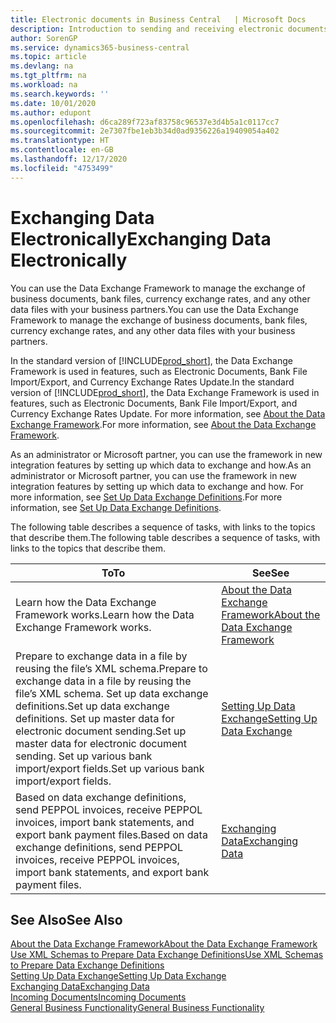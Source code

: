 ```yaml
---
title: Electronic documents in Business Central   | Microsoft Docs
description: Introduction to sending and receiving electronic documents in Business Central.
author: SorenGP
ms.service: dynamics365-business-central
ms.topic: article
ms.devlang: na
ms.tgt_pltfrm: na
ms.workload: na
ms.search.keywords: ''
ms.date: 10/01/2020
ms.author: edupont
ms.openlocfilehash: d6ca289f723af83758c96537e3d4b5a1c0117cc7
ms.sourcegitcommit: 2e7307fbe1eb3b34d0ad9356226a19409054a402
ms.translationtype: HT
ms.contentlocale: en-GB
ms.lasthandoff: 12/17/2020
ms.locfileid: "4753499"
---
```

# <a name="exchanging-data-electronically"></a><span data-ttu-id="98a6d-103">Exchanging Data Electronically</span><span class="sxs-lookup"><span data-stu-id="98a6d-103">Exchanging Data Electronically</span></span>
<span data-ttu-id="98a6d-104">You can use the Data Exchange Framework to manage the exchange of business documents, bank files, currency exchange rates, and any other data files with your business partners.</span><span class="sxs-lookup"><span data-stu-id="98a6d-104">You can use the Data Exchange Framework to manage the exchange of business documents, bank files, currency exchange rates, and any other data files with your business partners.</span></span>

<span data-ttu-id="98a6d-105">In the standard version of [!INCLUDE[prod_short](includes/prod_short.md)], the Data Exchange Framework is used in features, such as Electronic Documents, Bank File Import/Export, and Currency Exchange Rates Update.</span><span class="sxs-lookup"><span data-stu-id="98a6d-105">In the standard version of [!INCLUDE[prod_short](includes/prod_short.md)], the Data Exchange Framework is used in features, such as Electronic Documents, Bank File Import/Export, and Currency Exchange Rates Update.</span></span> <span data-ttu-id="98a6d-106">For more information, see [About the Data Exchange Framework](across-about-the-data-exchange-framework.md).</span><span class="sxs-lookup"><span data-stu-id="98a6d-106">For more information, see [About the Data Exchange Framework](across-about-the-data-exchange-framework.md).</span></span>

<span data-ttu-id="98a6d-107">As an administrator or Microsoft partner, you can use the framework in new integration features by setting up which data to exchange and how.</span><span class="sxs-lookup"><span data-stu-id="98a6d-107">As an administrator or Microsoft partner, you can use the framework in new integration features by setting up which data to exchange and how.</span></span> <span data-ttu-id="98a6d-108">For more information, see [Set Up Data Exchange Definitions](across-how-to-set-up-data-exchange-definitions.md).</span><span class="sxs-lookup"><span data-stu-id="98a6d-108">For more information, see [Set Up Data Exchange Definitions](across-how-to-set-up-data-exchange-definitions.md).</span></span>

<span data-ttu-id="98a6d-109">The following table describes a sequence of tasks, with links to the topics that describe them.</span><span class="sxs-lookup"><span data-stu-id="98a6d-109">The following table describes a sequence of tasks, with links to the topics that describe them.</span></span>  

|<span data-ttu-id="98a6d-110">To</span><span class="sxs-lookup"><span data-stu-id="98a6d-110">To</span></span>|<span data-ttu-id="98a6d-111">See</span><span class="sxs-lookup"><span data-stu-id="98a6d-111">See</span></span>|  
|--------|---------|  
|<span data-ttu-id="98a6d-112">Learn how the Data Exchange Framework works.</span><span class="sxs-lookup"><span data-stu-id="98a6d-112">Learn how the Data Exchange Framework works.</span></span>|[<span data-ttu-id="98a6d-113">About the Data Exchange Framework</span><span class="sxs-lookup"><span data-stu-id="98a6d-113">About the Data Exchange Framework</span></span>](across-about-the-data-exchange-framework.md)|  
|<span data-ttu-id="98a6d-114">Prepare to exchange data in a file by reusing the file’s XML schema.</span><span class="sxs-lookup"><span data-stu-id="98a6d-114">Prepare to exchange data in a file by reusing the file’s XML schema.</span></span> <span data-ttu-id="98a6d-115">Set up data exchange definitions.</span><span class="sxs-lookup"><span data-stu-id="98a6d-115">Set up data exchange definitions.</span></span> <span data-ttu-id="98a6d-116">Set up master data for electronic document sending.</span><span class="sxs-lookup"><span data-stu-id="98a6d-116">Set up master data for electronic document sending.</span></span> <span data-ttu-id="98a6d-117">Set up various bank import/export fields.</span><span class="sxs-lookup"><span data-stu-id="98a6d-117">Set up various bank import/export fields.</span></span>|[<span data-ttu-id="98a6d-118">Setting Up Data Exchange</span><span class="sxs-lookup"><span data-stu-id="98a6d-118">Setting Up Data Exchange</span></span>](across-set-up-data-exchange.md)|  
|<span data-ttu-id="98a6d-119">Based on data exchange definitions, send PEPPOL invoices, receive PEPPOL invoices, import bank statements, and export bank payment files.</span><span class="sxs-lookup"><span data-stu-id="98a6d-119">Based on data exchange definitions, send PEPPOL invoices, receive PEPPOL invoices, import bank statements, and export bank payment files.</span></span>|[<span data-ttu-id="98a6d-120">Exchanging Data</span><span class="sxs-lookup"><span data-stu-id="98a6d-120">Exchanging Data</span></span>](across-exchange-data.md)|  

## <a name="see-also"></a><span data-ttu-id="98a6d-121">See Also</span><span class="sxs-lookup"><span data-stu-id="98a6d-121">See Also</span></span>  
[<span data-ttu-id="98a6d-122">About the Data Exchange Framework</span><span class="sxs-lookup"><span data-stu-id="98a6d-122">About the Data Exchange Framework</span></span>](across-about-the-data-exchange-framework.md)  
[<span data-ttu-id="98a6d-123">Use XML Schemas to Prepare Data Exchange Definitions</span><span class="sxs-lookup"><span data-stu-id="98a6d-123">Use XML Schemas to Prepare Data Exchange Definitions</span></span>](across-how-to-use-xml-schemas-to-prepare-data-exchange-definitions.md)  
[<span data-ttu-id="98a6d-124">Setting Up Data Exchange</span><span class="sxs-lookup"><span data-stu-id="98a6d-124">Setting Up Data Exchange</span></span>](across-set-up-data-exchange.md)  
[<span data-ttu-id="98a6d-125">Exchanging Data</span><span class="sxs-lookup"><span data-stu-id="98a6d-125">Exchanging Data</span></span>](across-exchange-data.md)  
[<span data-ttu-id="98a6d-126">Incoming Documents</span><span class="sxs-lookup"><span data-stu-id="98a6d-126">Incoming Documents</span></span>](across-income-documents.md)  
[<span data-ttu-id="98a6d-127">General Business Functionality</span><span class="sxs-lookup"><span data-stu-id="98a6d-127">General Business Functionality</span></span>](ui-across-business-areas.md)
